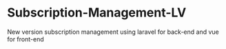 # Subscription-Management-LV
New version subscription management using laravel for back-end and vue for front-end
